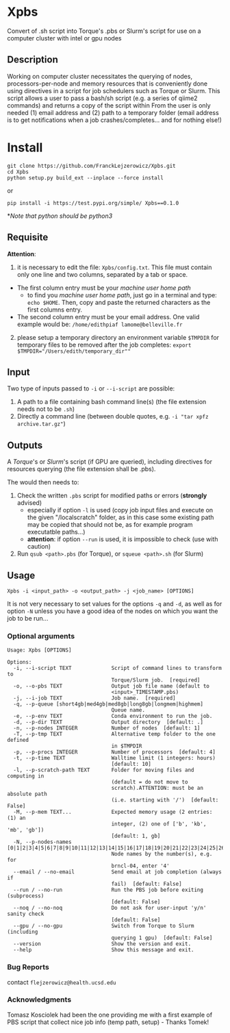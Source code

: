 # Xpbs

Convert of .sh script into Torque's .pbs or Slurm's script for use on a computer cluster with intel or gpu nodes

## Description

Working on computer cluster necessitates the querying of nodes, processors-per-node and memory resources that is conveniently done using directives in a script for job schedulers such as Torque or Slurm.
This script allows a user to pass a bash/sh script (e.g. a series of qiime2 commands) and returns a copy of the script within
From the user is only needed (1) email address and (2) path to a temporary folder
(email address is to get notifications when a job crashes/completes... and for nothing else!)
     
 # Install

```
git clone https://github.com/FranckLejzerowicz/Xpbs.git
cd Xpbs
python setup.py build_ext --inplace --force install
```
or
```
pip install -i https://test.pypi.org/simple/ Xpbs==0.1.0
```
*_Note that python should be python3_

## Requisite

**Attention**:

1. it is necessary to edit the file: `Xpbs/config.txt`. This file must contain only one line and two columns, separated by a tab or space.
  - The first column entry must be your _machine user home path_
    - to find you _machine user home path_, just go in a terminal and type:
      `echo $HOME`. Then, copy and paste the returned characters as the first columns entry.
  - The second column entry must be your email address. One valid example would be: `/home/edithpiaf lamome@belleville.fr`
2. please setup a temporary directory an environment variable `$TMPDIR` for temporary files to be removed after the job completes:
  `export $TMPDIR="/Users/edith/temporary_dir""`
 

## Input

Two type of inputs passed to `-i` or `--i-script` are possible:
1. A path to a file containing bash command line(s) (the file extension needs not to be `.sh`)
2. Directly a command line (between double quotes, e.g. `-i "tar xpfz archive.tar.gz"`) 

## Outputs

A _Torque_'s or _Slurm_'s script (if GPU are queried), including directives for resources querying (the file extension shall be .pbs).

The would then needs to:
1. Check the written `.pbs` script for modified paths or errors (**strongly** advised)
    * especially if option `-l` is used (copy job input files and execute on the given "/localscratch" folder, as in this case some existing path may be copied that should not be, as for example program executatble paths...) 
    * **attention**: if option `--run` is used, it is impossible to check (use with caution) 
2. Run `qsub <path>.pbs` (for Torque), or `squeue <path>.sh` (for Slurm)
  
## Usage

```
Xpbs -i <input_path> -o <output_path> -j <job_name> [OPTIONS]
```

It is not very necessary to set values for the options `-q` and `-d`, as well as for option `-N` unless you 
have a good idea of the nodes on which you want the job to be run...

### Optional arguments

``` 
Usage: Xpbs [OPTIONS]

Options:
  -i, --i-script TEXT             Script of command lines to transform to
                                  Torque/Slurm job.  [required]
  -o, --o-pbs TEXT                Output job file name (default to
                                  <input>_TIMESTAMP.pbs)
  -j, --i-job TEXT                Job name.  [required]
  -q, --p-queue [short4gb|med4gb|med8gb|long8gb|longmem|highmem]
                                  Queue name.
  -e, --p-env TEXT                Conda environment to run the job.
  -d, --p-dir TEXT                Output directory  [default: .]
  -n, --p-nodes INTEGER           Number of nodes  [default: 1]
  -T, --p-tmp TEXT                Alternative temp folder to the one defined
                                  in $TMPDIR
  -p, --p-procs INTEGER           Number of processors  [default: 4]
  -t, --p-time TEXT               Walltime limit (1 integers: hours)
                                  [default: 10]
  -l, --p-scratch-path TEXT       Folder for moving files and computing in
                                  (default = do not move to
                                  scratch).ATTENTION: must be an absolute path
                                  (i.e. starting with '/')  [default: False]
  -M, --p-mem TEXT...             Expected memory usage (2 entries: (1) an
                                  integer, (2) one of ['b', 'kb', 'mb', 'gb'])
                                  [default: 1, gb]
  -N, --p-nodes-names [0|1|2|3|4|5|6|7|8|9|10|11|12|13|14|15|16|17|18|19|20|21|22|23|24|25|26|27|28|29|30|31|32|33|34|35|36|37|38|39|40|41|42|43|44|45|46|47|48|49|50|51|52|53|54]
                                  Node names by the number(s), e.g. for
                                  brncl-04, enter '4'
  --email / --no-email            Send email at job completion (always if
                                  fail)  [default: False]
  --run / --no-run                Run the PBS job before exiting (subprocess)
                                  [default: False]
  --noq / --no-noq                Do not ask for user-input 'y/n' sanity check
                                  [default: False]
  --gpu / --no-gpu                Switch from Torque to Slurm (including
                                  querying 1 gpu)  [default: False]
  --version                       Show the version and exit.
  --help                          Show this message and exit.
```

### Bug Reports

contact `flejzerowicz@health.ucsd.edu`

### Acknowledgments

Tomasz Kosciolek had been the one providing me with a first example of PBS script that collect nice job info (temp path, setup) - Thanks Tomek!
